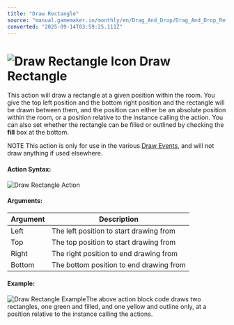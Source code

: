 ```yaml
---
title: "Draw Rectangle"
source: "manual.gamemaker.io/monthly/en/Drag_And_Drop/Drag_And_Drop_Reference/Drawing/Draw_Rectangle.htm"
converted: "2025-09-14T03:59:25.111Z"
---
```


# ![Draw Rectangle Icon](../../../assets/Images/Scripting_Reference/Drag_And_Drop/Reference/Drawing/i_Drawing_Draw_Rectangle.png) Draw Rectangle

This action will draw a rectangle at a given position within the room. You give the top left position and the bottom right position and the rectangle will be drawn between them, and the position can either be an absolute position within the room, or a position relative to the instance calling the action. You can also set whether the rectangle can be filled or outlined by checking the **fill** box at the bottom.

NOTE This action is only for use in the various [Draw Events](../../../The_Asset_Editors/Object_Properties/Draw_Events.md), and will not draw anything if used elsewhere.

#### Action Syntax:

![Draw Rectangle Action](../../../assets/Images/Scripting_Reference/Drag_And_Drop/Reference/Drawing/a_Drawing_Draw_Rectangle.png)

#### Arguments:

| Argument | Description |
| --- | --- |
| Left | The left position to start drawing from |
| Top | The top position to start drawing from |
| Right | The right position to end drawing from |
| Bottom | The bottom position to end drawing from |

#### Example:

![Draw Rectangle Example](../../../assets/Images/Scripting_Reference/Drag_And_Drop/Reference/Drawing/e_Drawing_Draw_Rectangle.png)The above action block code draws two rectangles, one green and filled, and one yellow and outline only, at a position relative to the instance calling the actions.